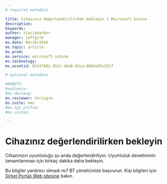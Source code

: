 ```yaml
---
# required metadata

title: Cihazınız değerlendirilirken bekleyin | Microsoft Intune
description:
keywords:
author: staciebarker
manager: jeffgilb
ms.date: 04/28/2016
ms.topic: article
ms.prod:
ms.service: microsoft-intune
ms.technology:
ms.assetid: 01247881-452c-4da8-93ca-66b5e65c5317

# optional metadata

#ROBOTS:
#audience:
#ms.devlang:
ms.reviewer: chrisgre 
ms.suite: ems
#ms.tgt_pltfrm:
#ms.custom:

---
```


# Cihazınız değerlendirilirken bekleyin
Cihazınızın uyumluluğu şu anda değerlendiriliyor. Uyumluluk denetiminin tamamlanması için birkaç dakika daha bekleyin.

Bu bilgiler yardımcı olmadı mı? BT yöneticinize başvurun. Kişi bilgileri için [Şirket Portalı Web sitesine](http://portal.manage.microsoft.com) bakın.



<!--HONumber=Jun16_HO2-->


